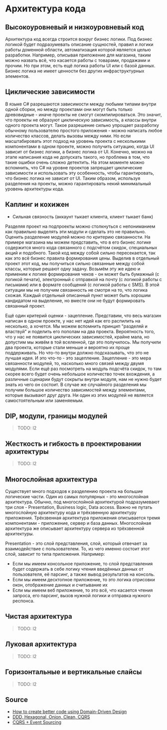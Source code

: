 # Архитектура кода

## Высокоуровневый и низкоуровневый код

Архитектура код всегда строится вокруг бизнес логики. Под бизнес логикой будет подразумевать описание сущностей, правил и логики работы доменной области, автоматизация которой является целью разработки. Например, описывая приложение для магазина, таким можно назвать всё, что касается работы с товарами, продажами и прочим. Но при этом, есть ещё логика работы UI или с базой данных. Бизнес логика не имеет ценности без других инфраструктурных элементов.

## Циклические зависимости

В языке C# разрешаются зависимости между любыми типами внутри одной сборки, но между проектами они могут быть только древовидные - иначе проекты не смогут скомпилироваться. Это значит, что проекты не образуют циклическую зависимость, а классы внутри одного проекта могут. Такое разрешение сильно упрощает разработку обычному пользователю простого приложения - можно написать любое количество классов, делать вызовы между ними. Но если масштабировать этот подход на уровень проекта с несколькими компонентами в одном проекте, можно получить ситуацию, когда UI зависит от бизнес логики, а бизнес логика от UI. Конечно, можно на этапе написания кода не допускать такого, но проблема в том, что такие ошибки очень сложно детектить. На этом моменте можно вспомнить, что C# на уровне проектов запрещает циклические зависимости и использовать эту особенность, чтобы гарантировать, что бизнес логика не зависит от UI. Таким образом, используя разделения на проекты, можно гарантировать некий минимальный уровень архитектуры кода.

## Каплинг и кохижен

- Сильная связность (аккаунт тыкает клиента, клиент тыкает банк)

Разделяя проект на подпроекты можно столкнуться с непониманием как правильно выделять эти модули и сделать это не правильно. Оценить разделение модулей можно по критерию связанности. На примере магазина мы можем представить, что в его бизнес логике содержится много кода связанного с подсчётом скидок, специальных акций и подобного. Такой код между собой сильно пересекается, так как это всё бизнес правила формирования цены. Выделив в отдельный проект этот код, мы получиться сильно связанные между собой классы, которые решают одну задачу. Возьмём эту же идею и применим к логике формирования чеков - он может быть бумажный (с логикой печати), электронный с отправкой на почту (с логикой работы с письмами) или в формате сообщений (с логикой работы с SMS). В этой ситуации мы не получим связанность не смотря на то, что логика схожая. Каждый отдельный описанный пункт может быть хорошим кандидатом на выделение, но вместе они не будут формировать связанный проект.

Ещё один критерий оценки - зацепление. Представим, что весь магазин написан в одном проекте, у нас нет идей как его распилить на несколько, а хочется. Мы можем вспомнить принцип "разделяй и властвуй" и поделить его пополам на два проекта. Вероятность того, что у нас не появится циклических зависимостей, крайне мала, но допустим мы живём в той вселенной, где это получилось. Мы получили два проекта, которые стали меньше и вероятно их проще поддерживать. Но что-то внутри должно подсказывать, что это не лучшая идея. И это что-то - это зацепление. Зацепление - это мера связанности модулей, то, насколько много связей между двумя модулями. Если ещё раз посмотреть на модуль подсчёта скидок, то там скорее всего будет очень небольшое количество точек вхождения, а различные сценарии будут сокрыты внутри модуля, нам не нужно будет знать из чего он состоит. В случае же случайного разделения мы получим большое количество зависимостей между элементами, которые вызывают друг друга. Ни один из этих модулей не является самостоятельным или заменяемым.

## DIP, модули, границы модулей

> TODO: I2

## Жесткость и гибкость в проектировании архитектуры

> TODO: I2

## Многослойная архитектура

Существует много подходов к разделению проекта на большие логические части. Один из самых популярных - это многослойная архитектура. Обычно, под многослойной архитектурой подразумевают три слоя - Presentation, Business logic, Data access. Важно не путать многослойную архитектуру кода и трёхзвенную архитектуру приложения. Трёхзвенная архитектура приложения описывается тремя компонентами - приложение, сервер и база данных. Многослойная архитектура же описывает архитектуру сервера из трёхзвенной архитектуры.

Presentation - это слой представления, слой, который отвечает за взаимодействие с пользователем. То, из чего именно состоит этот слой, зависит то типа приложения. Например:

- Если мы имеем консольное приложение, то слой представления будет содержать в себе логику чтения введённых данных от пользователя, её парсинг, а также вывод результатов на консоль.
- Если мы имеем десктопное приложение, то это логика отрисовки окон, отображение данных и считывание их
- Если мы имеем веб приложение, то это всё, что касается чтения запроса, его парсинг, вызов нужной логики и отправка нужного респонса.

## Чистая архитектура

> TODO: I2

## Луковая архитектура

> TODO: I2

## Горизонтальные и вертикальные слайсы

> TODO: I2

## Source

- [How to create better code using Domain-Driven Design](https://altkomsoftware.pl/en/blog/create-better-code-using-domain-driven-design/)
- [DDD, Hexagonal, Onion, Clean, CQRS](https://herbertograca.com/2017/11/16/explicit-architecture-01-ddd-hexagonal-onion-clean-cqrs-how-i-put-it-all-together/)
- [CQRS + Event Sourcing](https://danielwhittaker.me/2020/02/20/cqrs-step-step-guide-flow-typical-application/)
